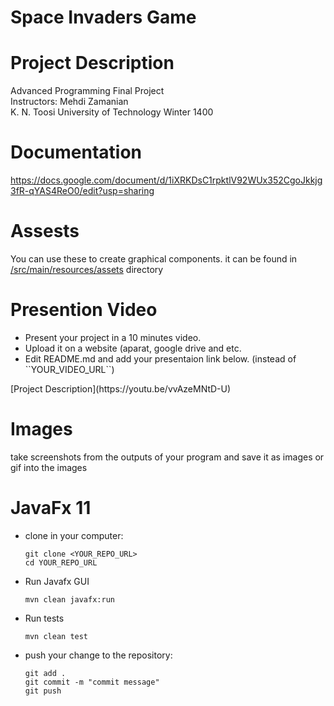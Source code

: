 # Space Invaders Game

# Project Description
<p> Advanced Programming Final Project <br>
    Instructors: Mehdi Zamanian <br>
    K. N. Toosi University of Technology Winter 1400 <br>
</p> 

# Documentation
https://docs.google.com/document/d/1iXRKDsC1rpktlV92WUx352CgoJkkjg3fR-qYAS4ReO0/edit?usp=sharing

# Assests
You can use these to create graphical components. 
it can be found in [/src/main/resources/assets](https://git.ce.kntu.ac.ir/ap-4001/projects/p3-space-invaders/-/tree/master/src/main/resources/assets) directory

# Presention Video
<ul>
    <li> Present your project in a 10 minutes video. </li>
    <li> Upload it on a website (aparat, google drive and etc.</li>
    <li> Edit README.md and add your presentaion link below. (instead of ``YOUR_VIDEO_URL``)</li>
</ul>
[Project Description](https://youtu.be/vvAzeMNtD-U)

# Images
take screenshots from the outputs of your program and save it as images or gif into the images


# JavaFx 11
<ul>
<li>
clone in your computer: 

```
git clone <YOUR_REPO_URL>
cd YOUR_REPO_URL
```

</li>
<li>
    <p>Run Javafx GUI</p>
    
```
mvn clean javafx:run
```

</li>

<li>
    <p>Run tests</p>
    
```
mvn clean test
```
</li>

<li>
<p> push your change to the repository: </p>
 
```
git add .
git commit -m "commit message"
git push
```
</li>
</ul>
